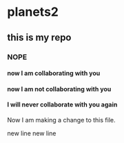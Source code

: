# planets2
## this is my repo
### NOPE
#### now I am collaborating with you
#### now I am not collaborating with you
#### I will never collaborate with you again
Now I am making a change to this file.

new line
new line
